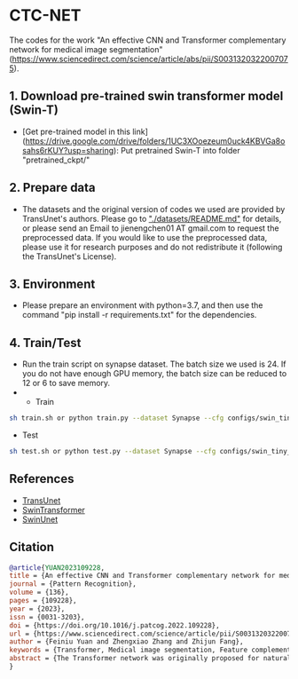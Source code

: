 # CTC-NET
The codes for the work "An effective CNN and Transformer complementary network for medical image segmentation"(https://www.sciencedirect.com/science/article/abs/pii/S0031320322007075). 

## 1. Download pre-trained swin transformer model (Swin-T)
* [Get pre-trained model in this link] (https://drive.google.com/drive/folders/1UC3XOoezeum0uck4KBVGa8osahs6rKUY?usp=sharing): Put pretrained Swin-T into folder "pretrained_ckpt/"

## 2. Prepare data
- The datasets and the original version of codes we used are provided by TransUnet's authors. Please go to ["./datasets/README.md"](datasets/README.md) for details, or please send an Email to jienengchen01 AT gmail.com to request the preprocessed data. If you would like to use the preprocessed data, please use it for research purposes and do not redistribute it (following the TransUnet's License).

## 3. Environment
- Please prepare an environment with python=3.7, and then use the command "pip install -r requirements.txt" for the dependencies.

## 4. Train/Test
- Run the train script on synapse dataset. The batch size we used is 24. If you do not have enough GPU memory, the batch size can be reduced to 12 or 6 to save memory.
- - Train
```bash
sh train.sh or python train.py --dataset Synapse --cfg configs/swin_tiny_patch4_window7_224_lite.yaml --root_path your DATA_DIR --max_epochs 150 --output_dir your OUT_DIR  --img_size 224 --base_lr 0.05 --batch_size 24
```
- Test
```bash
sh test.sh or python test.py --dataset Synapse --cfg configs/swin_tiny_patch4_window7_224_lite.yaml --is_saveni --volume_path your DATA_DIR --output_dir your OUT_DIR --max_epoch 150 --base_lr 0.05 --img_size 224 --batch_size 24
```
## References
* [TransUnet](https://github.com/Beckschen/TransUNet)
* [SwinTransformer](https://github.com/microsoft/Swin-Transformer)
* [SwinUnet](https://github.com/HuCaoFighting/Swin-Unet)

## Citation
```bibtex
@article{YUAN2023109228,
title = {An effective CNN and Transformer complementary network for medical image segmentation},
journal = {Pattern Recognition},
volume = {136},
pages = {109228},
year = {2023},
issn = {0031-3203},
doi = {https://doi.org/10.1016/j.patcog.2022.109228},
url = {https://www.sciencedirect.com/science/article/pii/S0031320322007075},
author = {Feiniu Yuan and Zhengxiao Zhang and Zhijun Fang},
keywords = {Transformer, Medical image segmentation, Feature complementary module, Cross-domain fusion, Convolutional Neural Network},
abstract = {The Transformer network was originally proposed for natural language processing. Due to its powerful representation ability for long-range dependency, it has been extended for vision tasks in recent years. To fully utilize the advantages of Transformers and Convolutional Neural Networks (CNNs), we propose a CNN and Transformer Complementary Network (CTCNet) for medical image segmentation. We first design two encoders by Swin Transformers and Residual CNNs to produce complementary features in Transformer and CNN domains, respectively. Then we cross-wisely concatenate these complementary features to propose a Cross-domain Fusion Block (CFB) for effectively blending them. In addition, we compute the correlation between features from the CNN and Transformer domains, and apply channel attention to the self-attention features by Transformers for capturing dual attention information. We incorporate cross-domain fusion, feature correlation and dual attention together to propose a Feature Complementary Module (FCM) for improving the representation ability of features. Finally, we design a Swin Transformer decoder to further improve the representation ability of long-range dependencies, and propose to use skip connections between the Transformer decoded features and the complementary features for extracting spatial details, contextual semantics and long-range information. Skip connections are performed in different levels for enhancing multi-scale invariance. Experimental results show that our CTCNet significantly surpasses the state-of-the-art image segmentation models based on CNNs, Transformers, and even Transformer and CNN combined models designed for medical image segmentation. It achieves superior performance on different medical applications, including multi-organ segmentation and cardiac segmentation.}
}
```
